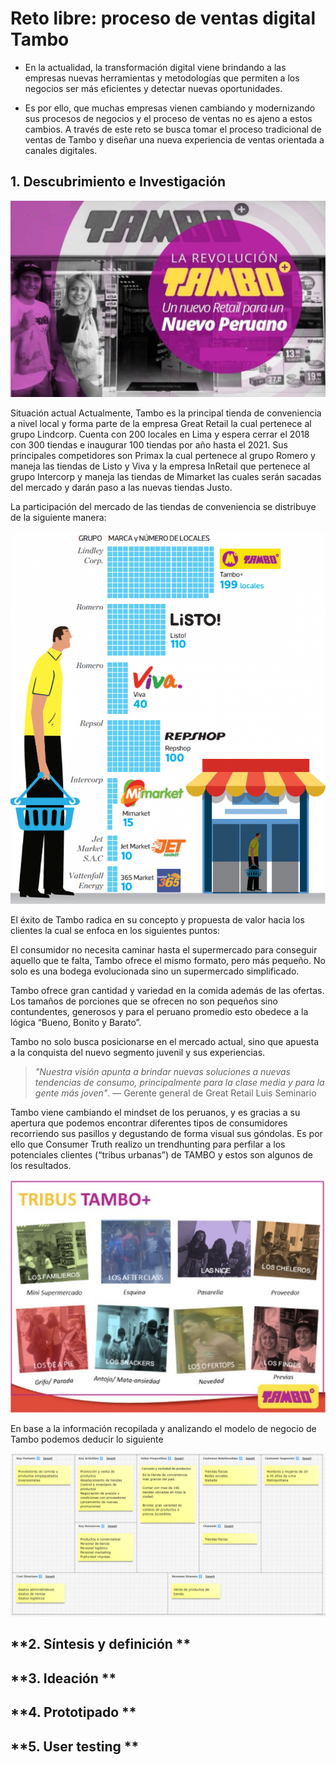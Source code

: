 # Reto libre: proceso de ventas digital Tambo

- En la actualidad, la transformación digital viene brindando a las empresas nuevas herramientas y metodologías que permiten a los negocios ser más eficientes y detectar nuevas oportunidades.

- Es por ello, que muchas empresas vienen cambiando y modernizando sus procesos de negocios y el proceso de ventas no es ajeno a estos cambios. A través de este reto se busca tomar el proceso tradicional de ventas de Tambo y diseñar una nueva experiencia de ventas orientada a canales digitales.

## **1. Descubrimiento e Investigación**

![Tambo](assets/docs/tambo-retail.jpg)

Situación actual
Actualmente, Tambo es la principal tienda de conveniencia a nivel local y forma parte de la empresa Great Retail la cual pertenece al grupo Lindcorp. Cuenta con 200 locales en Lima y espera cerrar el 2018 con 300 tiendas e inaugurar 100 tiendas por año hasta el 2021.
Sus principales competidores son Primax la cual pertenece al grupo Romero y maneja las tiendas de Listo y Viva y la empresa InRetail que pertenece al grupo Intercorp y maneja las tiendas de Mimarket las cuales serán sacadas del mercado y darán paso a las nuevas tiendas Justo.

La participación del mercado de las tiendas de conveniencia se distribuye de la siguiente manera:

![Tambo](assets/docs/market-share.png) 

El éxito de Tambo radica en su concepto y propuesta de valor hacia los clientes la cual se enfoca en los siguientes puntos:

El consumidor no necesita caminar hasta el supermercado para conseguir aquello que te falta, Tambo ofrece el mismo formato, pero más pequeño. No solo es una bodega evolucionada sino un supermercado simplificado. 

Tambo ofrece gran cantidad y variedad en la comida además de las ofertas. Los tamaños de porciones que se ofrecen no son pequeños sino contundentes, generosos y para el peruano promedio esto obedece a la lógica “Bueno, Bonito y Barato”.

Tambo no solo busca posicionarse en el mercado actual, sino que apuesta a la conquista del nuevo segmento juvenil y sus experiencias.

> *"Nuestra visión apunta a brindar nuevas soluciones a nuevas tendencias de consumo, principalmente para la clase media y para la gente más joven"*.  — Gerente general de Great Retail Luis Seminario

Tambo viene cambiando el mindset de los peruanos, y es gracias a su apertura que podemos encontrar diferentes tipos de consumidores recorriendo sus pasillos y degustando de forma visual sus góndolas. Es por ello que Consumer Truth realizo un trendhunting para perfilar a los potenciales clientes (“tribus urbanas”) de TAMBO y estos son algunos de los resultados. 

![Tambo](assets/docs/tambo-tribus.jpg)

En base a la información recopilada y analizando el modelo de negocio de Tambo podemos deducir lo siguiente

![Tambo](assets/docs/canvas.png)


## **2. Síntesis y definición **

## **3. Ideación **

## **4. Prototipado **

## **5. User testing **
